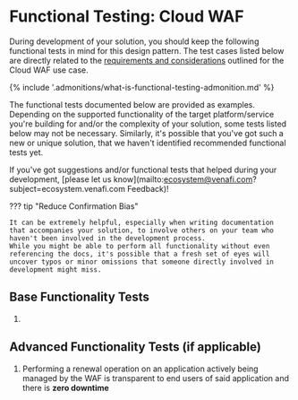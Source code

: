 # Functional Testing: Cloud WAF

During development of your solution, you should keep the following functional tests in mind for this design pattern.
The test cases listed below are directly related to the [requirements and considerations](../1-overview-cloud-waf/#requirements-and-considerations) outlined for the Cloud WAF use case.

{% include '.admonitions/what-is-functional-testing-admonition.md' %}

The functional tests documented below are provided as examples.
Depending on the supported functionality of the target platform/service you're building for and/or the complexity of your solution, some tests listed below may not be necessary.
Similarly, it's possible that you've got such a new or unique solution, that we haven't identified recommended functional tests yet.

If you've got suggestions and/or functional tests that helped during your development, [please let us know](mailto:ecosystem@venafi.com?subject=ecosystem.venafi.com Feedback)!

??? tip "Reduce Confirmation Bias"

    It can be extremely helpful, especially when writing documentation that accompanies your solution, to involve others on your team who haven't been involved in the development process.
    While you might be able to perform all functionality without even referencing the docs, it's possible that a fresh set of eyes will uncover typos or minor omissions that someone directly involved in development might miss.

## Base Functionality Tests

1. 

## Advanced Functionality Tests (if applicable)

1. Performing a renewal operation on an application actively being managed by the WAF is transparent to end users of said application and there is **zero downtime**